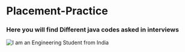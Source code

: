 # Placement-Practice
### Here you will find Different java codes asked in interviews

![I am an Engineering Student from India](https://professional-electrician.com/wp-content/uploads/2019/11/COPYRIGHT-PESHKOV.jpeg)

